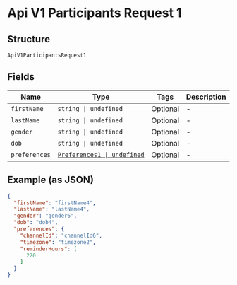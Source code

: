 
# Api V1 Participants Request 1

## Structure

`ApiV1ParticipantsRequest1`

## Fields

| Name | Type | Tags | Description |
|  --- | --- | --- | --- |
| `firstName` | `string \| undefined` | Optional | - |
| `lastName` | `string \| undefined` | Optional | - |
| `gender` | `string \| undefined` | Optional | - |
| `dob` | `string \| undefined` | Optional | - |
| `preferences` | [`Preferences1 \| undefined`](../../doc/models/preferences-1.md) | Optional | - |

## Example (as JSON)

```json
{
  "firstName": "firstName4",
  "lastName": "lastName4",
  "gender": "gender6",
  "dob": "dob4",
  "preferences": {
    "channelId": "channelId6",
    "timezone": "timezone2",
    "reminderHours": [
      220
    ]
  }
}
```

